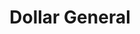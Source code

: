 ---
title: "Dollar General"
url: /muskogee/dollar-general-east-side-boulevard/
shop: variety store
---